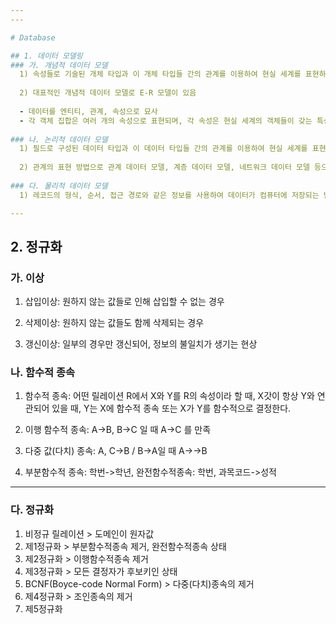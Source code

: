 ```yaml
---
---

# Database

## 1. 데이터 모델링
### 가. 개념적 데이터 모델
  1) 속성들로 기술된 개체 타입과 이 개체 타입들 간의 관계를 이용하여 현실 세계를 표현하는 방법
 
  2) 대표적인 개념적 데이터 모델로 E-R 모델이 있음
    
  - 데이터를 엔티티, 관계, 속성으로 묘사
  - 각 객체 집합은 여러 개의 속성으로 표현되며, 각 속성은 현실 세계의 객체들이 갖는 특성
    
### 나. 논리적 데이터 모델
  1) 필드로 구성된 데이터 타입과 이 데이터 타입들 간의 관계를 이용하여 현실 세계를 표현하는 방법
  
  2) 관계의 표현 방법으로 관계 데이터 모델, 계층 데이터 모델, 네트워크 데이터 모델 등으로 구분 됨
  
### 다. 물리적 데이터 모델
  1) 레코드의 형식, 순서, 접근 경로와 같은 정보를 사용하여 데이터가 컴퓨터에 저장되는 방법을 묘사

---
```

## 2. 정규화
### 가. 이상
  1) 삽입이상: 원하지 않는 값들로 인해 삽입할 수 없는 경우
  
  2) 삭제이상: 원하지 않는 값들도 함께 삭제되는 경우
  
  3) 갱신이상: 일부의 경우만 갱신되어, 정보의 불일치가 생기는 현상

### 나. 함수적 종속
  1) 함수적 종속: 어떤 릴레이션 R에서 X와 Y를 R의 속성이라 할 때, X갓이 항상 Y와 연관되어 있을 때, Y는 X에 함수적 종속 또는 X가 Y를 함수적으로 결정한다.

  2) 이행 함수적 종속: A->B, B->C 일 때 A->C 를 만족

  3) 다중 값(다치) 종속: A, C->B / B->A일 때 A->->B
  
  4) 부분함수적 종속: 학번->학년, 완전함수적종속: 학번, 과목코드->성적
  
---
### 다. 정규화
  1) 비정규 릴레이션
    > 도메인이 원자값
  2) 제1정규화
    > 부분함수적종속 제거, 완전함수적종속 상태
  3) 제2정규화
    > 이행함수적종속 제거
  4) 제3정규화
    > 모든 결정자가 후보키인 상태
  5) BCNF(Boyce-code Normal Form)
    > 다중(다치)종속의 제거
  6) 제4정규화
    > 조인종속의 제거
  7) 제5정규화
  
